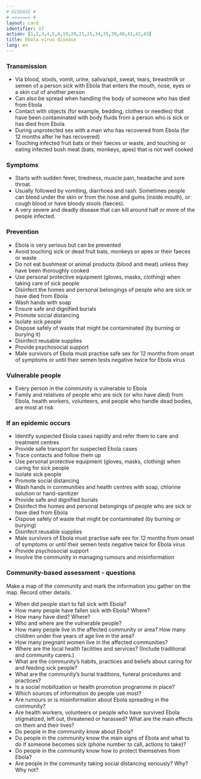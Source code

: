 ```yaml
---
# DISEASE #
# ======= #
layout: card
identifier: 17
action: [1,2,3,4,5,6,19,20,21,25,34,35,39,40,41,42,43]
title: Ebola virus disease
lang: en
---
```


### Transmission

- Via blood, stools, vomit, urine, saliva/spit, sweat, tears, breastmilk or semen of a person sick with Ebola that enters the mouth, nose, eyes or a skin cut of another person
- Can also be spread when handling the body of someone who has died from Ebola
- Contact with objects (for example, bedding, clothes or needles) that have been contaminated with body fluids from a person who is sick or has died from Ebola
- During unprotected sex with a man who has recovered from Ebola (for 12 months after he has recovered)
- Touching infected fruit bats or their faeces or waste, and touching or eating infected bush meat (bats, monkeys, apes) that is not well cooked

### Symptoms

- Starts with sudden fever, tiredness, muscle pain, headache and sore throat.
- Usually followed by vomiting, diarrhoea and rash. Sometimes people can bleed under the skin or from the nose and gums (inside mouth), or cough blood or have bloody stools (faeces).
- A very severe and deadly disease that can kill around half or more of the people infected.

### Prevention

- Ebola is very serious but can be prevented
- Avoid touching sick or dead fruit bats, monkeys or apes or their faeces or waste
- Do not eat bushmeat or animal products (blood and meat) unless they have been thoroughly cooked
- Use personal protective equipment (gloves, masks, clothing) when taking care of sick people
- Disinfect the homes and personal belongings of people who are sick or have died from Ebola
- Wash hands with soap
- Ensure safe and dignified burials
- Promote social distancing
- Isolate sick people
- Dispose safely of waste that might be contaminated (by burning or burying it)
- Disinfect reusable supplies
- Provide psychosocial support
- Male survivors of Ebola must practise safe sex for 12 months from onset of symptoms or until their semen tests negative twice for Ebola virus

### Vulnerable people

- Every person in the community is vulnerable to Ebola
- Family and relatives of people who are sick (or who have died) from Ebola, health workers, volunteers, and people who handle dead bodies, are most at risk

### If an epidemic occurs

- Identify suspected Ebola cases rapidly and refer them to care and treatment centres
- Provide safe transport for suspected Ebola cases
- Trace contacts and follow them up
- Use personal protective equipment (gloves, masks, clothing) when caring for sick people
- Isolate sick people
- Promote social distancing
- Wash hands in communities and health centres with soap, chlorine solution or hand-sanitizer
- Provide safe and dignified burials
- Disinfect the homes and personal belongings of people who are sick or have died from Ebola
- Dispose safely of waste that might be contaminated (by burning or burying)
- Disinfect reusable supplies
- Male survivors of Ebola must practise safe sex for 12 months from onset of symptoms or until their semen tests negative twice for Ebola virus
- Provide psychosocial support
-	Involve the community in managing rumours and misinformation

### Community-based assessment - questions

Make a map of the community and mark the information you gather on the map. Record other details.
- When did people start to fall sick with Ebola?
- How many people have fallen sick with Ebola? Where?
- How many have died? Where?
- Who and where are the vulnerable people?
- How many people live in the affected community or area? How many children under five years of age live in the area?
- How many pregnant women live in the affected communities?
- Where are the local health facilities and services? (Include traditional and community carers.)
- What are the community’s habits, practices and beliefs about caring for and feeding sick people?
- What are the community’s burial traditions, funeral procedures and practices?
- Is a social mobilization or health promotion programme in place?
- Which sources of information do people use most?
- Are rumours or is misinformation about Ebola spreading in the community?
- Are health workers, volunteers or people who have survived Ebola stigmatized, left out, threatened or harassed? What are the main effects on them and their lives?
- Do people in the community know about Ebola?
- Do people in the community know the main signs of Ebola and what to do if someone becomes sick (phone number to call, actions to take)?
- Do people in the community know how to protect themselves from Ebola?
- Are people in the community taking social distancing seriously? Why? Why not?
